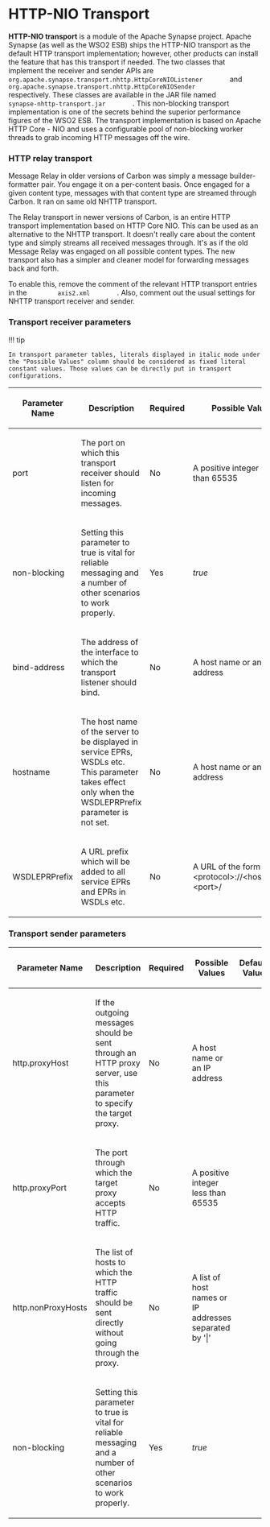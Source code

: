 # HTTP-NIO Transport

**HTTP-NIO transport** is a module of the Apache Synapse project. Apache
Synapse (as well as the WSO2 ESB) ships the HTTP-NIO transport as the
default HTTP transport implementation; however, other products can
install the feature that has this transport if needed. The two classes
that implement the receiver and sender APIs are
`         org.apache.synapse.transport.nhttp.HttpCoreNIOListener        `
and
`         org.apache.synapse.transport.nhttp.HttpCoreNIOSender        `
respectively. These classes are available in the JAR file named
`         synapse-nhttp-transport.jar        ` . This non-blocking
transport implementation is one of the secrets behind the superior
performance figures of the WSO2 ESB. The transport implementation is
based on Apache HTTP Core - NIO and uses a configurable pool of
non-blocking worker threads to grab incoming HTTP messages off the wire.

### HTTP relay transport

Message Relay in older versions of Carbon was simply a message
builder-formatter pair. You engage it on a per-content basis. Once
engaged for a given content type, messages with that content type are
streamed through Carbon. It ran on same old NHTTP transport.

The Relay transport in newer versions of Carbon, is an entire HTTP
transport implementation based on HTTP Core NIO. This can be used as an
alternative to the NHTTP transport. It doesn't really care about the
content type and simply streams all received messages through. It's as
if the old Message Relay was engaged on all possible content types. The
new transport also has a simpler and cleaner model for forwarding
messages back and forth.

To enable this, remove the comment of the relevant HTTP transport
entries in the `         axis2.xml        ` . Also, comment out the
usual settings for NHTTP transport receiver and sender.

### Transport receiver parameters

!!! tip
    
    In transport parameter tables, literals displayed in italic mode under
    the "Possible Values" column should be considered as fixed literal
    constant values. Those values can be directly put in transport
    configurations.
    

<table>
<colgroup>
<col style="width: 20%" />
<col style="width: 20%" />
<col style="width: 20%" />
<col style="width: 20%" />
<col style="width: 20%" />
</colgroup>
<thead>
<tr class="header">
<th><p>Parameter Name</p></th>
<th><p>Description</p></th>
<th><p>Required</p></th>
<th><p>Possible Values</p></th>
<th><p>Default Value</p></th>
</tr>
</thead>
<tbody>
<tr class="odd">
<td><p>port</p></td>
<td><p>The port on which this transport receiver should listen for incoming messages.</p></td>
<td><p>No</p></td>
<td><p>A positive integer less than 65535</p></td>
<td><p>8280</p></td>
</tr>
<tr class="even">
<td><p>non-blocking</p></td>
<td><p>Setting this parameter to true is vital for reliable messaging and a number of other scenarios to work properly.</p></td>
<td><p>Yes</p></td>
<td><p><em>true</em></p></td>
<td></td>
</tr>
<tr class="odd">
<td><p>bind-address</p></td>
<td><p>The address of the interface to which the transport listener should bind.</p></td>
<td><p>No</p></td>
<td><p>A host name or an IP address</p></td>
<td><p>127.0.0.1</p></td>
</tr>
<tr class="even">
<td><p>hostname</p></td>
<td><p>The host name of the server to be displayed in service EPRs, WSDLs etc. This parameter takes effect only when the WSDLEPRPrefix parameter is not set.</p></td>
<td><p>No</p></td>
<td><p>A host name or an IP address</p></td>
<td><p>localhost</p></td>
</tr>
<tr class="odd">
<td><p>WSDLEPRPrefix</p></td>
<td><p>A URL prefix which will be added to all service EPRs and EPRs in WSDLs etc.</p></td>
<td><p>No</p></td>
<td><p>A URL of the form &lt;protocol&gt;://&lt;hostname&gt;:&lt;port&gt;/</p></td>
<td></td>
</tr>
</tbody>
</table>

### Transport sender parameters

<table>
<colgroup>
<col style="width: 20%" />
<col style="width: 20%" />
<col style="width: 20%" />
<col style="width: 20%" />
<col style="width: 20%" />
</colgroup>
<thead>
<tr class="header">
<th><p>Parameter Name</p></th>
<th><p>Description</p></th>
<th><p>Required</p></th>
<th><p>Possible Values</p></th>
<th><p>Default Value</p></th>
</tr>
</thead>
<tbody>
<tr class="odd">
<td><p>http.proxyHost</p></td>
<td><p>If the outgoing messages should be sent through an HTTP proxy server, use this parameter to specify the target proxy.</p></td>
<td><p>No</p></td>
<td><p>A host name or an IP address</p></td>
<td></td>
</tr>
<tr class="even">
<td><p>http.proxyPort</p></td>
<td><p>The port through which the target proxy accepts HTTP traffic.</p></td>
<td><p>No</p></td>
<td><p>A positive integer less than 65535</p></td>
<td></td>
</tr>
<tr class="odd">
<td><p>http.nonProxyHosts</p></td>
<td><p>The list of hosts to which the HTTP traffic should be sent directly without going through the proxy.</p></td>
<td><p>No</p></td>
<td><p>A list of host names or IP addresses separated by '|'</p></td>
<td></td>
</tr>
<tr class="even">
<td><p>non-blocking</p></td>
<td><p>Setting this parameter to true is vital for reliable messaging and a number of other scenarios to work properly.</p></td>
<td><p>Yes</p></td>
<td><p><em>true</em></p></td>
<td></td>
</tr>
</tbody>
</table>
